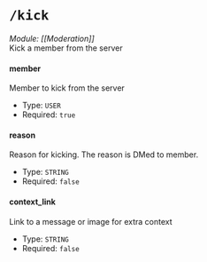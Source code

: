# `/kick`
*Module: [[Moderation]]*<br>
Kick a member from the server
#### member
Member to kick from the server
- Type: `USER`
- Required: `true`
#### reason
Reason for kicking. The reason is DMed to member.
- Type: `STRING`
- Required: `false`
#### context_link
Link to a message or image for extra context
- Type: `STRING`
- Required: `false`